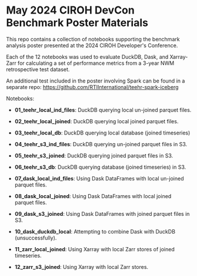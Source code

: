 # May 2024 CIROH DevCon Benchmark Poster Materials
This repo contains a collection of notebooks supporting the benchmark analysis poster presented at the 2024 CIROH Developer's Conference.

Each of the 12 notebooks was used to evaluate DuckDB, Dask, and Xarray-Zarr for calculating a set of performance metrics from a 3-year NWM retrospective test dataset.

An additional test included in the poster involving Spark can be found in a separate repo: https://github.com/RTIInternational/teehr-spark-iceberg

Notebooks:

* **01_teehr_local_ind_files**: DuckDB querying local un-joined parquet files.

* **02_teehr_local_joined**: DuckDB querying local joined parquet files.

* **03_teehr_local_db**: DuckDB querying local database (joined timeseries)

* **04_teehr_s3_ind_files**: DuckDB querying un-joined parquet files in S3.

* **05_teehr_s3_joined**: DuckDB querying joined parquet files in S3.

* **06_teehr_s3_db**: DuckDB querying database (joined timeseries) in S3.

* **07_dask_local_ind_files**: Using Dask DataFrames with local un-joined parquet files.

* **08_dask_local_joined**: Using Dask DataFrames with local joined parquet files.

* **09_dask_s3_joined**: Using Dask DataFrames with joined parquet files in S3.

* **10_dask_duckdb_local**: Attempting to combine Dask with DuckDB (unsuccessfully).

* **11_zarr_local_joined**: Using Xarray with local Zarr stores of joined timeseries.

* **12_zarr_s3_joined**: Using Xarray with local Zarr stores.